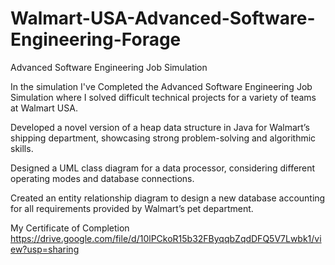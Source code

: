 # Walmart-USA-Advanced-Software-Engineering-Forage
Advanced Software Engineering Job Simulation

In the simulation I've Completed the Advanced Software Engineering Job Simulation where I solved difficult technical projects for a variety of teams at Walmart USA.

Developed a novel version of a heap data structure in Java for Walmart’s shipping department, showcasing strong problem-solving and algorithmic skills.

Designed a UML class diagram for a data processor, considering different operating modes and database connections.

Created an entity relationship diagram to design a new database accounting for all requirements provided by Walmart’s pet department.

My Certificate of Completion
https://drive.google.com/file/d/10lPCkoR15b32FByqqbZqdDFQ5V7Lwbk1/view?usp=sharing
